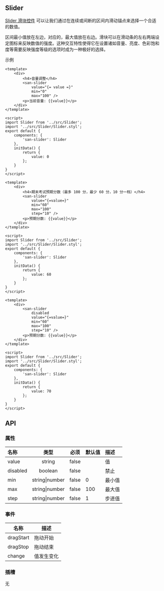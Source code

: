 ## Slider

[Slider 滑块控件](https://material.google.com/components/sliders.html) 可以让我们通过在连续或间断的区间内滑动锚点来选择一个合适的数值。

区间最小值放在左边，对应的，最大值放在右边。滑块可以在滑动条的左右两端设定图标来反映数值的强度。这种交互特性使得它在设置诸如音量、亮度、色彩饱和度等需要反映强度等级的选项时成为一种极好的选择。

示例

```san 简单使用
<template>
    <div>
        <h4>音量调整</h4>
        <san-slider
            value="{= value =}"
            min="0"
            max="100" />
        <p>当前音量: {{value}}</p>
    </div>
</template>

<script>
import Slider from '../src/Slider';
import '../src/Slider/Slider.styl';
export default {
    components: {
        'san-slider': Slider
    },
    initData() {
        return {
            value: 0
        };
    }
}
</script>
```


```san 设置最大值、最小值和步进值
<template>
    <div>
        <h4>期末考试预期分数（最多 100 分，最少 60 分，10 分一档）</h4>
        <san-slider
            value="{=value=}"
            min="60"
            max="100"
            step="10" />
        <p>预期分数: {{value}}</p>
    </div>
</template>

<script>
import Slider from '../src/Slider';
import '../src/Slider/Slider.styl';
export default {
    components: {
        'san-slider': Slider
    },
    initData() {
        return {
            value: 60
        };
    }
}
</script>
```

```san 禁用状态
<template>
    <div>
        <san-slider
            disabled
            value="{=value=}"
            min="60"
            max="100"
            step="10" />
        <p>预期分数: {{value}}</p>
    </div>
</template>

<script>
import Slider from '../src/Slider';
import '../src/Slider/Slider.styl';
export default {
    components: {
        'san-slider': Slider
    },
    initData() {
        return {
            value: 70
        };
    }
}
</script>
```

## API

### 属性

|名称|类型|必须|默认值|描述|
|:---|:---:|---|---|:---|
|value|string|false||值|
|disabled|boolean|false||禁止|
|min|string\|number|false|0|最小值|
|max|string\|number|false|100|最大值|
|step|string\|number|false|1|步进值|

### 事件

|名称|描述|
|---|---|
|dragStart|拖动开始|
|dragStop|拖动结束|
|change|值发生变化|

### 插槽

无
